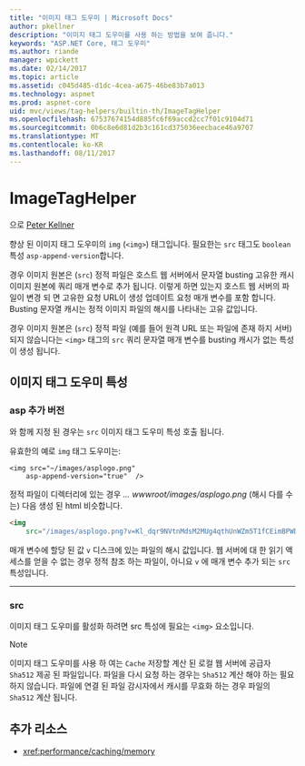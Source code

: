 ```yaml
---
title: "이미지 태그 도우미 | Microsoft Docs"
author: pkellner
description: "이미지 태그 도우미를 사용 하는 방법을 보여 줍니다."
keywords: "ASP.NET Core, 태그 도우미"
ms.author: riande
manager: wpickett
ms.date: 02/14/2017
ms.topic: article
ms.assetid: c045d485-d1dc-4cea-a675-46be83b7a013
ms.technology: aspnet
ms.prod: aspnet-core
uid: mvc/views/tag-helpers/builtin-th/ImageTagHelper
ms.openlocfilehash: 67537674154d885fc6f69accd2cc7f01c9104d71
ms.sourcegitcommit: 0b6c8e6d81d2b3c161cd375036eecbace46a9707
ms.translationtype: MT
ms.contentlocale: ko-KR
ms.lasthandoff: 08/11/2017
---
```

# <a name="imagetaghelper"></a>ImageTagHelper

으로 [Peter Kellner](http://peterkellner.net) 

향상 된 이미지 태그 도우미의 `img` (`<img>`) 태그입니다. 필요한는 `src` 태그도 `boolean` 특성 `asp-append-version`합니다.

경우 이미지 원본은 (`src`) 정적 파일은 호스트 웹 서버에서 문자열 busting 고유한 캐시 이미지 원본에 쿼리 매개 변수로 추가 됩니다. 이렇게 하면 있는지 호스트 웹 서버의 파일이 변경 되 면 고유한 요청 URL이 생성 업데이트 요청 매개 변수를 포함 합니다. Busting 문자열 캐시는 정적 이미지 파일의 해시를 나타내는 고유 값입니다.

경우 이미지 원본은 (`src`) 정적 파일 (예를 들어 원격 URL 또는 파일에 존재 하지 서버) 되지 않습니다는 `<img>` 태그의 `src` 쿼리 문자열 매개 변수를 busting 캐시가 없는 특성이 생성 됩니다.

## <a name="image-tag-helper-attributes"></a>이미지 태그 도우미 특성


### <a name="asp-append-version"></a>asp 추가 버전

와 함께 지정 된 경우는 `src` 이미지 태그 도우미 특성 호출 됩니다.

유효한의 예로 `img` 태그 도우미는:

```cshtml
<img src="~/images/asplogo.png" 
    asp-append-version="true"  />
```

정적 파일이 디렉터리에 있는 경우 *... wwwroot/images/asplogo.png* (해시 다를 수는) 다음 생성 된 html 비슷합니다.

```html
<img 
    src="/images/asplogo.png?v=Kl_dqr9NVtnMdsM2MUg4qthUnWZm5T1fCEimBPWDNgM"/>
```

매개 변수에 할당 된 값 `v` 디스크에 있는 파일의 해시 값입니다. 웹 서버에 대 한 읽기 액세스를 얻을 수 없는 경우 정적 참조 하는 파일이, 아니요 `v` 에 매개 변수 추가 되는 `src` 특성입니다.

- - -

### <a name="src"></a>src

이미지 태그 도우미를 활성화 하려면 src 특성에 필요는 `<img>` 요소입니다. 

> [!NOTE]
> 이미지 태그 도우미를 사용 하 여는 `Cache` 저장할 계산 된 로컬 웹 서버에 공급자 `Sha512` 제공 된 파일입니다. 파일을 다시 요청 하는 경우는 `Sha512` 계산 해야 하는 필요 하지 않습니다. 파일에 연결 된 파일 감시자에서 캐시를 무효화 하는 경우 파일의 `Sha512` 계산 됩니다.

## <a name="additional-resources"></a>추가 리소스

* <xref:performance/caching/memory>
